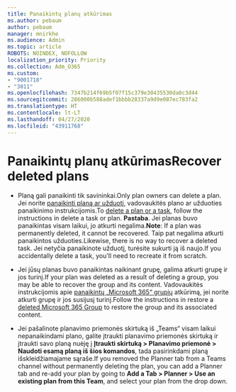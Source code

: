 ```yaml
---
title: Panaikintų planų atkūrimas
ms.author: pebaum
author: pebaum
manager: mnirkhe
ms.audience: Admin
ms.topic: article
ROBOTS: NOINDEX, NOFOLLOW
localization_priority: Priority
ms.collection: Adm_O365
ms.custom:
- "9001718"
- "3811"
ms.openlocfilehash: 7347b214f69b5f07f15c379e30435530da0c3d44
ms.sourcegitcommit: 286000b588adef1bbbb28337a9d9e087ec783fa2
ms.translationtype: HT
ms.contentlocale: lt-LT
ms.lasthandoff: 04/27/2020
ms.locfileid: "43911768"
---
```

# <a name="recover-deleted-plans"></a><span data-ttu-id="4d487-102">Panaikintų planų atkūrimas</span><span class="sxs-lookup"><span data-stu-id="4d487-102">Recover deleted plans</span></span>

- <span data-ttu-id="4d487-103">Planą gali panaikinti tik savininkai.</span><span class="sxs-lookup"><span data-stu-id="4d487-103">Only plan owners can delete a plan.</span></span> <span data-ttu-id="4d487-104">Jei norite [panaikinti planą ar užduotį](https://support.microsoft.com/lt-LT/office/delete-a-task-or-plan-39e10e78-13f0-446d-94cd-9e562648497a.), vadovaukitės plano ar užduoties panaikinimo instrukcijomis.</span><span class="sxs-lookup"><span data-stu-id="4d487-104">To [delete a plan or a task](https://support.microsoft.com/lt-LT/office/delete-a-task-or-plan-39e10e78-13f0-446d-94cd-9e562648497a.), follow the instructions in delete a task or plan.</span></span>  <span data-ttu-id="4d487-105">**Pastaba**. Jei planas buvo panaikintas visam laikui, jo atkurti negalima.</span><span class="sxs-lookup"><span data-stu-id="4d487-105">**Note**: If a plan was permanently deleted, it cannot be recovered.</span></span> <span data-ttu-id="4d487-106">Taip pat negalima atkurti panaikintos užduoties.</span><span class="sxs-lookup"><span data-stu-id="4d487-106">Likewise, there is no way to recover a deleted task.</span></span> <span data-ttu-id="4d487-107">Jei netyčia panaikinote užduotį, turėsite sukurti ją iš naujo.</span><span class="sxs-lookup"><span data-stu-id="4d487-107">If you accidentally delete a task, you'll need to recreate it from scratch.</span></span>

- <span data-ttu-id="4d487-108">Jei jūsų planas buvo panaikintas naikinant grupę, galima atkurti grupę ir jos turinį.</span><span class="sxs-lookup"><span data-stu-id="4d487-108">If your plan was deleted as a result of deleting a group, you may be able to recover the group and its content.</span></span> <span data-ttu-id="4d487-109">Vadovaukitės instrukcijomis apie [panaikintų „Microsoft 365“ grupių](https://docs.microsoft.com/microsoft-365/admin/create-groups/restore-deleted-group?view=o365-worldwide) atkūrimą, jei norite atkurti grupę ir jos susijusį turinį.</span><span class="sxs-lookup"><span data-stu-id="4d487-109">Follow the instructions in restore a [deleted Microsoft 365 Group](https://docs.microsoft.com/microsoft-365/admin/create-groups/restore-deleted-group?view=o365-worldwide) to restore the group and its associated content.</span></span>

- <span data-ttu-id="4d487-110">Jei pašalinote planavimo priemonės skirtuką iš „Teams“ visam laikui nepanaikindami plano, galite įtraukti planavimo priemonės skirtuką ir įtraukti savo planą nuėję į **Įtraukti skirtuką > Planavimo priemonė > Naudoti esamą planą iš šios komandos**, tada pasirinkdami planą išskleidžiamajame sąraše.</span><span class="sxs-lookup"><span data-stu-id="4d487-110">If you removed the Planner tab from a Teams channel without permanently deleting the plan, you can add a Planner tab and re-add your plan by going to **Add a Tab > Planner > Use an existing plan from this Team**, and select your plan from the drop down.</span></span>
